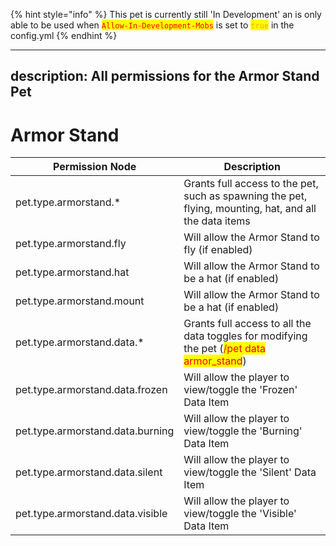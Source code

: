 {% hint style="info" %}
This pet is currently still 'In Development' an is only able to be used when
<mark style="color:red;">`Allow-In-Development-Mobs`</mark> is set to <mark style="color:orange;">`true`</mark> in the config.yml
{% endhint %}

---
description: All permissions for the Armor Stand Pet
---

# Armor Stand
| Permission Node | Description |
| - | - |
| pet.type.armorstand.* | Grants full access to the pet, such as spawning the pet, flying, mounting, hat, and all the data items |
| pet.type.armorstand.fly | Will allow the Armor Stand to fly (if enabled) |
| pet.type.armorstand.hat | Will allow the Armor Stand to be a hat (if enabled) |
| pet.type.armorstand.mount | Will allow the Armor Stand to be a hat (if enabled) |
| pet.type.armorstand.data.* | Grants full access to all the data toggles for modifying the pet (<mark style="color:red;">/pet data armor_stand</mark>) |
| pet.type.armorstand.data.frozen | Will allow the player to view/toggle the 'Frozen' Data Item |
| pet.type.armorstand.data.burning | Will allow the player to view/toggle the 'Burning' Data Item |
| pet.type.armorstand.data.silent | Will allow the player to view/toggle the 'Silent' Data Item |
| pet.type.armorstand.data.visible | Will allow the player to view/toggle the 'Visible' Data Item |


